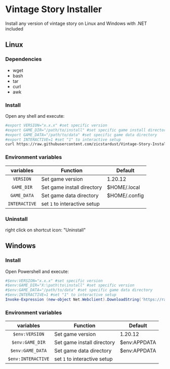 # Vintage Story Installer
Install any version of vintage story on Linux and Windows with .NET included

## Linux
### Dependencies
- wget
- bash
- tar
- curl
- awk
### Install
Open any shell and execute:
```bash
#export VERSION="x.x.x" #set specific version
#export GAME_DIR="/path/to/install" #set specific game install directory
#export GAME_DATA="/path/to/data" #set specific game data directory
#export INTERACTIVE=1 #set "1" to interactive setup
curl https://raw.githubusercontent.com/zicstardust/Vintage-Story-Installer/main/install.sh | bash
```


### Environment variables

| variables | Function | Default |
| :----: | --- | --- |
| `VERSION` | Set game version | 1.20.12 |
| `GAME_DIR` | Set game install directory | $HOME/.local |
| `GAME_DATA` | Set game data directory | $HOME/.config |
| `INTERACTIVE` | set `1` to interactive setup | |

### Uninstall
right click on shortcut icon: "Uninstall"

## Windows
### Install
Open Powershell and execute:
```powershell
#$env:VERSION="x.x.x" #set specific version
#$env:GAME_DIR="X:\path\to\install" #set specific version
#$env:GAME_DATA="/path/to/data" #set specific game data directory
#$env:INTERACTIVE=1 #set "1" to interactive setup
Invoke-Expression (new-object Net.Webclient).DownloadString('https://raw.githubusercontent.com/zicstardust/Vintage-Story-Installer/refs/heads/main/install.ps1')
```

### Environment variables

| variables | Function | Default |
| :----: | --- | --- |
| `$env:VERSION` | Set game version | 1.20.12 |
| `$env:GAME_DIR` | Set game install directory | $env:APPDATA |
| `$env:GAME_DATA` | Set game data directory | $env:APPDATA |
| `$env:INTERACTIVE` | set `1` to interactive setup | |
